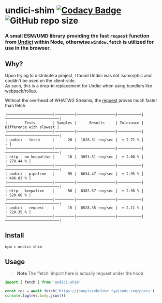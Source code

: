 # undici-shim [![Codacy Badge](https://app.codacy.com/project/badge/Grade/22c825427e0a47cb80fffdc59b1684fd)](https://app.codacy.com/gh/Owen3H/undici-shim/dashboard?utm_source=gh&utm_medium=referral&utm_content=&utm_campaign=Badge_grade) ![GitHub repo size](https://img.shields.io/github/repo-size/Owen3H/undici-shim)

### A small ESM/UMD library providing the fast `request` function from [Undici](https://github.com/nodejs/undici) within Node, otherwise `window.fetch` is utilized for use in the browser.

## Why?
Upon trying to distribute a project, I found Undici was not isomorphic and couldn't be used on the client-side.<br>
As such, this is a drop-in replacement for Undici when using bundlers like webpack/rollup.<br>

Without the overhead of WHATWG Streams, the [request](https://undici.nodejs.org/#/?id=undicirequesturl-options-promise) proves much faster than fetch.
```
|─────────────────────|─────────|──────────────────|───────────|─────────────────────────|
|        Tests        | Samples |      Results     | Tolerance | Difference with slowest |
|─────────────────────|─────────|──────────────────|───────────|─────────────────────────|
│ undici - fetch      │      20 │  1028.31 req/sec │  ± 2.71 % │                       - │
|─────────────────────|─────────|──────────────────|───────────|─────────────────────────|
│ http - no keepalive │      10 │  3891.51 req/sec │  ± 2.00 % │              + 278.44 % │
|─────────────────────|─────────|──────────────────|───────────|─────────────────────────|
│ undici - pipeline   │      95 │  6034.47 req/sec │  ± 2.95 % │              + 486.83 % │
|─────────────────────|─────────|──────────────────|───────────|─────────────────────────|
│ http - keepalive    │      50 │  6382.57 req/sec │  ± 2.98 % │              + 520.68 % │
|─────────────────────|─────────|──────────────────|───────────|─────────────────────────|
│ undici - request    │      15 │  8528.35 req/sec │  ± 2.11 % │              + 729.35 % │
|─────────────────────|─────────|──────────────────|───────────|─────────────────────────|
```

## Install
```bash
npm i undici-shim
```

## Usage
> **Note**
> The 'fetch' import here is actually request under the hood.

```js
import { fetch } from 'undici-shim'

const res = await fetch('https://jsonplaceholder.typicode.com/posts')
console.log(res.body.json())
```